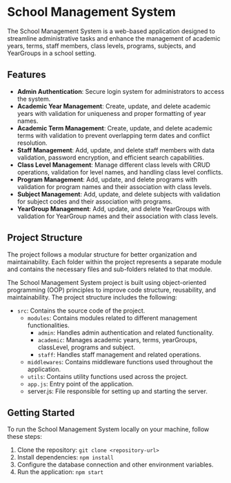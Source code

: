 # School Management System

The School Management System is a web-based application designed to streamline administrative tasks and enhance the management of academic years, terms, staff members, class levels, programs, subjects, and YearGroups in a school setting.

## Features

- **Admin Authentication**: Secure login system for administrators to access the system.
- **Academic Year Management**: Create, update, and delete academic years with validation for uniqueness and proper formatting of year names.
- **Academic Term Management**: Create, update, and delete academic terms with validation to prevent overlapping term dates and conflict resolution.
- **Staff Management**: Add, update, and delete staff members with data validation, password encryption, and efficient search capabilities.
- **Class Level Management**: Manage different class levels with CRUD operations, validation for level names, and handling class level conflicts.
- **Program Management**: Add, update, and delete programs with validation for program names and their association with class levels.
- **Subject Management**: Add, update, and delete subjects with validation for subject codes and their association with programs.
- **YearGroup Management**: Add, update, and delete YearGroups with validation for YearGroup names and their association with class levels.

## Project Structure

The project follows a modular structure for better organization and maintainability. Each folder within the project represents a separate module and contains the necessary files and sub-folders related to that module.

The School Management System project is built using object-oriented programming (OOP) principles to improve code structure, reusability, and maintainability. The project structure includes the following:

- `src`: Contains the source code of the project.
  - `modules`: Contains modules related to different management functionalities.
    - `admin`: Handles admin authentication and related functionality.
    - `academic`: Manages academic years, terms, yearGroups, classLevel, programs and subject.
    - `staff`: Handles staff management and related operations.
  - `middlewares`: Contains middleware functions used throughout the application.
  - `utils`: Contains utility functions used across the project.
  - `app.js`: Entry point of the application.
  - server.js: File responsible for setting up and starting the server.

## Getting Started

To run the School Management System locally on your machine, follow these steps:

1. Clone the repository: `git clone <repository-url>`
2. Install dependencies: `npm install`
3. Configure the database connection and other environment variables.
4. Run the application: `npm start`
